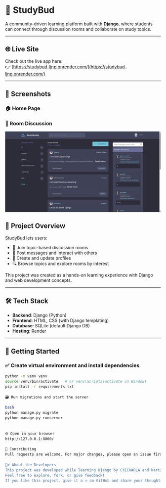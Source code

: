 # 📘 StudyBud

A community-driven learning platform built with **Django**, where students can connect through discussion rooms and collaborate on study topics.

---

## 🌐 Live Site

Check out the live app here:  
👉 [https://studybud-ljnp.onrender.com/](https://studybud-ljnp.onrender.com/)

---

## 📸 Screenshots

### 🏠 Home Page
### 💬 Room Discussion


![StudyBud Screenshot](https://github.com/CYECHARLA/StudyBud/blob/main/StudyBud.png)


## 📂 Project Overview

StudyBud lets users:

- 💬 Join topic-based discussion rooms
- 📝 Post messages and interact with others
- 👤 Create and update profiles
- 🔍 Browse topics and explore rooms by interest

This project was created as a hands-on learning experience with Django and web development concepts.

---

## 🛠️ Tech Stack

- **Backend**: Django (Python)
- **Frontend**: HTML, CSS (with Django templating)
- **Database**: SQLite (default Django DB)
- **Hosting**: Render

---

## 🚀 Getting Started

### ✅ Create virtual environment and install dependencies

```bash
python -m venv venv
source venv/bin/activate   # or venv\Scripts\activate on Windows
pip install -r requirements.txt

🗃️ Run migrations and start the server

bash
python manage.py migrate
python manage.py runserver


🌐 Open in your browser
http://127.0.0.1:8000/

🤝 Contributing
Pull requests are welcome. For major changes, please open an issue first to discuss what you'd like to change.

🙋‍♂️ About the Developers
This project was developed while learning Django by CYECHARLA and kartikeya-datta
Feel free to explore, fork, or give feedback!
If you like this project, give it a ⭐ on GitHub and share your thoughts!
